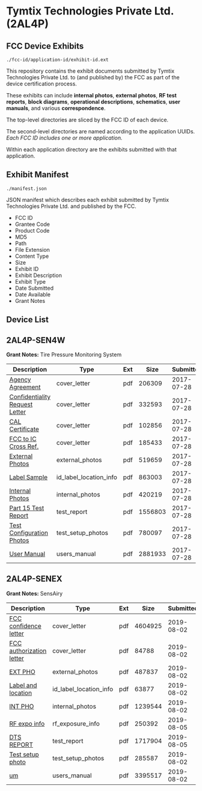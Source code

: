 # Tymtix Technologies Private Ltd. (2AL4P)
## FCC Device Exhibits

```
./fcc-id/application-id/exhibit-id.ext
```

This repository contains the exhibit documents submitted by Tymtix Technologies Private Ltd. to (and published by) the FCC as part of the device certification process.

These exhibits can include **internal photos**, **external photos**, **RF test reports**, **block diagrams**, **operational descriptions**, **schematics**, **user manuals**, and various **correspondence**.

The top-level directories are sliced by the FCC ID of each device.

The second-level directories are named according to the application UUIDs. *Each FCC ID includes one or more application.*

Within each application directory are the exhibits submitted with that application. 

## Exhibit Manifest

```
./manifest.json
```

JSON manifest which describes each exhibit submitted by Tymtix Technologies Private Ltd. and published by the FCC.

- FCC ID
- Grantee Code
- Product Code
- MD5
- Path
- File Extension
- Content Type
- Size
- Exhibit ID
- Exhibit Description
- Exhibit Type
- Date Submitted
- Date Available
- Grant Notes

## Device List
## 2AL4P-SEN4W
**Grant Notes:** Tire Pressure Monitoring System

| Description | Type | Ext | Size | Submitted | Available |
| ----------- | ---- | --- | ---- | --------- | --------- |
| [Agency Agreement](2AL4P-SEN4W/95135e6078ca83506aa1fb14715ec945/3487186.pdf) | cover_letter | pdf | 206309 | 2017-07-28 | 2017-07-28 |
| [Confidentiality Request Letter](2AL4P-SEN4W/95135e6078ca83506aa1fb14715ec945/3487187.pdf) | cover_letter | pdf | 332593 | 2017-07-28 | 2017-07-28 |
| [CAL Certificate](2AL4P-SEN4W/95135e6078ca83506aa1fb14715ec945/3487189.pdf) | cover_letter | pdf | 102856 | 2017-07-28 | 2017-07-28 |
| [FCC to IC Cross Ref.](2AL4P-SEN4W/95135e6078ca83506aa1fb14715ec945/3487194.pdf) | cover_letter | pdf | 185433 | 2017-07-28 | 2017-07-28 |
| [External Photos](2AL4P-SEN4W/95135e6078ca83506aa1fb14715ec945/3487191.pdf) | external_photos | pdf | 519659 | 2017-07-28 | 2017-07-28 |
| [Label Sample](2AL4P-SEN4W/95135e6078ca83506aa1fb14715ec945/3487190.pdf) | id_label_location_info | pdf | 863003 | 2017-07-28 | 2017-07-28 |
| [Internal Photos](2AL4P-SEN4W/95135e6078ca83506aa1fb14715ec945/3487192.pdf) | internal_photos | pdf | 420219 | 2017-07-28 | 2017-07-28 |
| [Part 15 Test Report](2AL4P-SEN4W/95135e6078ca83506aa1fb14715ec945/3487185.pdf) | test_report | pdf | 1556803 | 2017-07-28 | 2017-07-28 |
| [Test Configuration Photos](2AL4P-SEN4W/95135e6078ca83506aa1fb14715ec945/3487193.pdf) | test_setup_photos | pdf | 780097 | 2017-07-28 | 2017-07-28 |
| [User Manual](2AL4P-SEN4W/95135e6078ca83506aa1fb14715ec945/3487188.pdf) | users_manual | pdf | 2881933 | 2017-07-28 | 2017-07-28 |
## 2AL4P-SENEX
**Grant Notes:** SensAiry

| Description | Type | Ext | Size | Submitted | Available |
| ----------- | ---- | --- | ---- | --------- | --------- |
| [FCC confidence letter](2AL4P-SENEX/063caa93d062403289379f70436aa986/4383322.pdf) | cover_letter | pdf | 4604925 | 2019-08-02 | 2019-08-05 |
| [FCC authorization letter](2AL4P-SENEX/063caa93d062403289379f70436aa986/4383323.pdf) | cover_letter | pdf | 84788 | 2019-08-02 | 2019-08-05 |
| [EXT PHO](2AL4P-SENEX/063caa93d062403289379f70436aa986/4383328.pdf) | external_photos | pdf | 487837 | 2019-08-02 | 2020-01-30 |
| [Label and location](2AL4P-SENEX/063caa93d062403289379f70436aa986/4383349.pdf) | id_label_location_info | pdf | 63877 | 2019-08-02 | 2019-08-05 |
| [INT PHO](2AL4P-SENEX/063caa93d062403289379f70436aa986/4383329.pdf) | internal_photos | pdf | 1239544 | 2019-08-02 | 2020-01-30 |
| [RF expo info](2AL4P-SENEX/063caa93d062403289379f70436aa986/4386672.pdf) | rf_exposure_info | pdf | 250392 | 2019-08-05 | 2019-08-05 |
| [DTS REPORT](2AL4P-SENEX/063caa93d062403289379f70436aa986/4386662.pdf) | test_report | pdf | 1717904 | 2019-08-05 | 2019-08-05 |
| [Test setup photo](2AL4P-SENEX/063caa93d062403289379f70436aa986/4383366.pdf) | test_setup_photos | pdf | 285587 | 2019-08-02 | 2020-01-30 |
| [um](2AL4P-SENEX/063caa93d062403289379f70436aa986/4383384.pdf) | users_manual | pdf | 3395517 | 2019-08-02 | 2019-08-05 |
